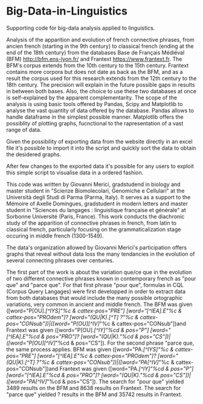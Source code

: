 # Big-Data-in-Linguistics
Supporting code for big-data analysis applied to linguistics.

Analysis of the apparition and evolution of french connective phrases, from ancien french (starting in the 9th century) to classical french (ending at the end of the 18th century) from the databases Base de Français Médiéval (BFM) http://bfm.ens-lyon.fr/ and Frantext https://www.frantext.fr. The BFM's corpus extends from the 10th century to the 15th century. Frantext contains more corpora but does not date as back as the BFM, and as a result the corpus used for this research extends from the 12th century to the 18th century. The precision will explain in the future possible gaps in results in between both bases. Also, the choice to use these two databases at once is self-explained by the apparent complementarity. The scope of the analysis is using basic tools offered by Pandas, Scipy and Matplotlib to analyse the vast quantity of data offered by the database. 
Pandas allows to handle dataframe in the simplest possible manner.
Matplotlib offers the possiblity of plotting graphs, fucnctional to the rapresentation of a vast range of data. 

Given the possibility of exporting data from the website directly in an excel file it's possible to import it into the script and quickly sort the data to obtain the desidered graphs. 

After few changes to the exported data it's possible for any users to exploit this simple script to visualise data in a ordered fashion.

This code was written by Giovanni Merici, gradstudend in biology and master student in "Scienze Biomolecolari, Genomiche e Cellulari" at the Università degli Studi di Parma (Parma, Italy). It serves as a support to the Mémoire of Axelle Domingues, gradstudent in modern letters and master student in "Sciences du langages : linguistique française et générale" at Sorbonne Université (Paris, France). This work conducts the diachronic study of the apparition of connective phrases in french, from latin to classical french, particularly focusing on the grammaticalization stage occuring in middle french (1300-1549). 

The data's organization allowed by Giovanni Merici's participation offers graphs that reveal without data loss the many tendancies in the evolution of several connecting phrases over centuries. 

The first part of the work is about the variation que/ce que in the evolution of two different connective phrases known in contemporary french as "pour que" and "parce que".
For that first phrase "pour que", formulas in CQL (Corpus Query Langages) were first developped in order to extract data from both databases that would include the many possible ortographic variations, very common in ancient and middle french. The BFM was given ([word="P[OU].*[^IYS]"%c & cattex-pos="PRE"] [word="[^IEA].*E"%c & cattex-pos="PROdem"]? [word="(QU|K).*[^T] ?"%c & cattex-pos="CONsub"])|([word="P[OU][^IV]*"%c & cattex-pos="CONsub"])and Frantext was given ([word="P[OU].*[^IY]"%cd & pos="P"] [word="[^IEA].*E"%cd & pos="PRO"]? [word="(QU|K).*"%cd & pos="CS"])|([word="P[OU][^IV]*"%cd & pos="CS"]).
For the second phrase "parce que, the same process applies. BFM was given ([word="PA.*[^IYS]"%c & cattex-pos="PRE"] [word="[^IEA].*E"%c & cattex-pos="PROdem"]? [word="(QU|K).*[^T] ?"%c & cattex-pos="CONsub"])|([word="PA[^IV]*"%c & cattex-pos="CONsub"])and Frantext was given ([word="PA.*[^IY]"%cd & pos="P"] [word="[^IEA].*E"%cd & pos="PRO"]? [word="(QU|K).*"%cd & pos="CS"])|([word="PA[^IV]*"%cd & pos="CS"]).
The search for "pour que" yielded 3489 results on the BFM and 8638 results on Frantext. The search for "parce que" yielded ? results in the BFM and 35742 results in Frantext.
